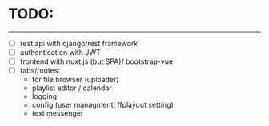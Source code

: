 # TODO:
-----

- [ ] rest api with django/rest framework
- [ ] authentication with JWT
- [ ] frontend with nuxt.js (but SPA)/ bootstrap-vue
- [ ] tabs/routes:
    - for file browser (uploader)
    - playlist editor / calendar
    - logging
    - config (user managment, ffplayout setting)
    - text messenger
